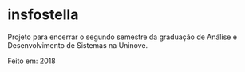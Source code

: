 # insfostella
Projeto para encerrar o segundo semestre da graduação de Análise e Desenvolvimento de Sistemas na Uninove.

Feito em: 2018
